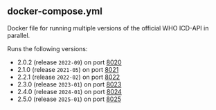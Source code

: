 ## docker-compose.yml

Docker file for running multiple versions of the official WHO ICD-API in parallel.


Runs the following versions:

- 2.0.2 (release `2022-09`) on port [8020](http://localhost:8020/swagger/index.html)
- 2.1.0 (release `2021-05`) on port [8021](http://localhost:8021/swagger/index.html)
- 2.2.1 (release `2022-02`) on port [8022](http://localhost:8022/swagger/index.html)
- 2.3.0 (release `2023-01`) on port [8023](http://localhost:8023/swagger/index.html)
- 2.4.0 (release `2024-01`) on port [8024](http://localhost:8024/swagger/index.html)
- 2.5.0 (release `2025-01`) on port [8025](http://localhost:8025/swagger/index.html)

